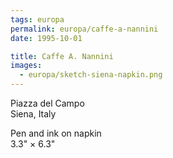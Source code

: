 ```yaml
---
tags: europa
permalink: europa/caffe-a-nannini
date: 1995-10-01

title: Caffe A. Nannini
images:
  - europa/sketch-siena-napkin.png
---
```

Piazza del Campo  
Siena, Italy

Pen and ink on napkin  
3.3" × 6.3"
